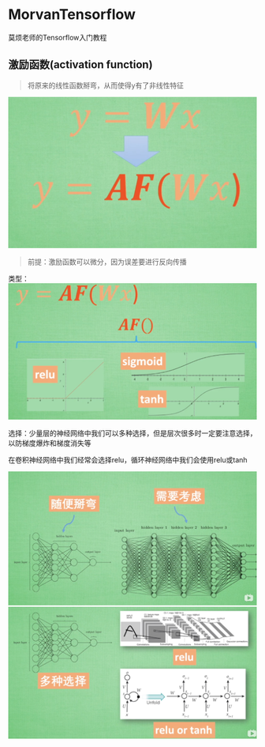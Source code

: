 # MorvanTensorflow
莫烦老师的Tensorflow入门教程

## 激励函数(activation function)

> 将原来的线性函数掰弯，从而使得y有了非线性特征

<img src="./P13激励函数/激励函数1.png" alt="为什么需要激励函数" style="zoom:67%;" />

> 前提：激励函数可以微分，因为误差要进行反向传播

类型：
![激励函数类型](./P13激励函数/激励函数2.png)


选择：少量层的神经网络中我们可以多种选择，但是层次很多时一定要注意选择，以防梯度爆炸和梯度消失等

在卷积神经网络中我们经常会选择relu，循环神经网络中我们会使用relu或tanh

![如何选择激励函数](./P13激励函数/激励函数3.png)
<img src="./P13激励函数/激励函数选择2.png" alt="如何选择激励函数2" style="zoom:67%;" />